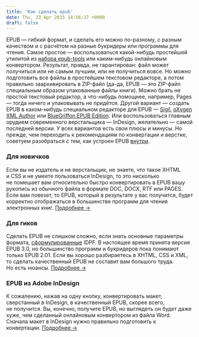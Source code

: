 ```yaml
---
title: 'Как сделать epub'
date: Thu, 23 Apr 2015 14:56:37 +0000
draft: false
---
```


EPUB — гибкий формат, и сделать его можно по-разному, с разным качеством и с расчётом на разные букридеры или программы для чтения. Самое простое — воспользоваться какой-нибудь простейшей утилитой из [набора epub-tools](https://code.google.com/p/epub-tools/downloads/list) или каким-нибудь онлайновым конвертором. Результат, правда, не гарантирован: файл может получиться или не самым лучшим, или не получиться вовсе. Но можно подготовить все файлы в простейшем текстовом редакторе, а потом правильно заархивировать в ZIP-файл (да-да, EPUB — это ZIP-файл специальным образом упакованные файлы книги). Можно брать не простой текстовый редактор, а что-нибудь помощнее, например, Pages — тогда ничего и упаковывать не придётся. Другой вариант — создать EPUB в каком-нибудь специальном редакторе для EPUB — [Sigil](http://sigil-ebook.com/), [oXygen XML Author](http://www.oxygenxml.com/xml_author.html) или [BlueGriffon EPUB Edition](http://www.bluegriffon-epubedition.com/BGEE.html). Или воспользоваться главным орудием современного верстальщика — InDesign, желательно — самой последней версии. У всех вариантов есть свои плюсы и минусы. Но прежде, чем переходить к рекомендациям по конвертации и верстке, советуем разобраться с тем, как устроен EPUB [внутри](/pages/page_for_geeks/).

### Для новичков

Если вы не издатель и не верстальщик, не знаете, что такое XHTML и CSS и не умеете пользоваться InDesign, то это нисколько не помешает вам относительно быстро конвертировать в EPUB вашу рукопись из обычного файла в формате DOC, DOCX, RTF или PAGES. Если вам повезет, то EPUB, который в результате у вас получится, будет корректно отображаться в большинстве программ для чтения электронных книг. [Подробнее →](/pages/page_for_newbies/)

### Для гиков

Сделать EPUB не слишком сложно, если знать основные параметры формата, [сформулированные](http://idpf.org/epub) IDPF. В настоящее время принята версия EPUB 3.0, но большинство программ и букридеров пока понимают только EPUB 2.01. Если вы хорошо разбираетесь в XHTML, CSS и XML, то сделать качественный EPUB не составит вам большого труда. Но есть нюансы. [Подробнее →](/pages/page_for_geeks/)

### EPUB из Adobe InDesign

К сожалению, нажав на одну кнопку, конвертировать макет, сверстанный в InDesign, в качественный EPUB, скорее всего, не получится. Вы, конечно, получите EPUB, но выглядеть он будет даже хуже, чем сделанный онлайновым конвертором из файла Word. Сначала макет в InDesign нужно правильно подготовить к конвертации. [Подробнее →](/pages/page_indesign_to_epub/)